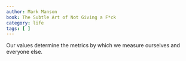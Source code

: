 ```yaml
---
author: Mark Manson
book: The Subtle Art of Not Giving a F*ck
category: life
tags: [ ]
---
```

Our values determine the metrics by which we measure ourselves and everyone else.

